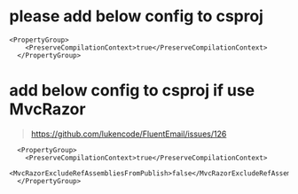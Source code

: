 ﻿# please add below config to csproj
``` csproj
<PropertyGroup>
    <PreserveCompilationContext>true</PreserveCompilationContext>
  </PropertyGroup>
```


# add below config to csproj if use MvcRazor
> https://github.com/lukencode/FluentEmail/issues/126
``` csproj
  <PropertyGroup>
    <PreserveCompilationContext>true</PreserveCompilationContext>
    <MvcRazorExcludeRefAssembliesFromPublish>false</MvcRazorExcludeRefAssembliesFromPublish>
  </PropertyGroup>
```

